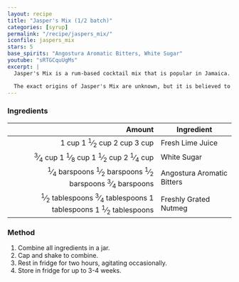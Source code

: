 ```yaml
---
layout: recipe
title: "Jasper's Mix (1/2 batch)"
categories: [syrup]
permalink: "/recipe/jaspers_mix/"
iconfile: jaspers_mix
stars: 5
base_spirits: "Angostura Aromatic Bitters, White Sugar"
youtube: "sRTGCquUgMs"
excerpt: |
  Jasper's Mix is a rum-based cocktail mix that is popular in Jamaica. It is a simple syrup made with lime juice, sugar, Angostura Aromatic Bitters, and nutmeg. It is typically used to make rum punches, but it can also be used to make other cocktails.<br><br>

  The exact origins of Jasper's Mix are unknown, but it is believed to have been created by a bartender named Jasper Le Franc in the 1950s. Le Franc worked at the Bay Roc Hotel in Jamaica, and he is said to have created the mix to serve to guests at the hotel's bar.
---
```


### Ingredients

|         Amount | Ingredient                 |
| -------------: | -------------------------- |
|          <span class="onex active">1 cup </span> <span class="onehalfx">1 <sup>1</sup>&frasl;<sub>2</sub> cup </span> <span class="twox">2 cup </span> <span class="threex">3 cup </span>| Fresh Lime Juice           |
|       <span class="onex active"> <sup>3</sup>&frasl;<sub>4</sub> cup </span> <span class="onehalfx">1 <sup>1</sup>&frasl;<sub>8</sub> cup </span> <span class="twox">1 <sup>1</sup>&frasl;<sub>2</sub> cup </span> <span class="threex">2 <sup>1</sup>&frasl;<sub>4</sub> cup </span>| White Sugar                |
|  <span class="onex active"> <sup>1</sup>&frasl;<sub>4</sub> barspoons</span> <span class="onehalfx"> <sup>1</sup>&frasl;<sub>2</sub> barspoons</span> <span class="twox"> <sup>1</sup>&frasl;<sub>2</sub> barspoons</span> <span class="threex"> <sup>3</sup>&frasl;<sub>4</sub> barspoons</span>| Angostura Aromatic Bitters |
| <span class="onex active"> <sup>1</sup>&frasl;<sub>2</sub> tablespoons</span> <span class="onehalfx"> <sup>3</sup>&frasl;<sub>4</sub> tablespoons</span> <span class="twox">1 tablespoons</span> <span class="threex">1 <sup>1</sup>&frasl;<sub>2</sub> tablespoons</span>| Freshly Grated Nutmeg      |

### Method

1. Combine all ingredients in a jar.
2. Cap and shake to combine.
3. Rest in fridge for two hours, agitating occasionally.
4. Store in fridge for up to 3-4 weeks.

    
<script type="application/ld+json">
{
  "@context": "https://schema.org",
  "@type": "Recipe",
  "author": "{{ page.author }}",
  "description": "{{ page.excerpt | strip_html | replace: '"', "'" }}",
  "image": "{% for ingredient in site.data[page.iconfile].images.ingredient limit: 1 %}{{ ingredient.url }}{% endfor %}",
  "recipeIngredient": [  " 1 cup Fresh Lime Juice",
  "0.75 cup White Sugar ",
  " 0.25 barspoon Angostura Aromatic Bitters",
  "0.5 tablespoon Freshly Grated Nutmeg "],
  "name": "{{ page.title }}",
  "recipeInstructions": "",
  "recipeYield": "1 cocktail",
  "recipeCategory": "cocktail",
  "aggregateRating": "{%- if page.stars -%}{%- include stars_metadata.html %} out of 5{% else %}NA{%- endif -%}",
  "recipeCuisine": "global",
  "prepTime": "20 minutes",
  "cookTime": "15 second",
  "keywords": "{{ page.title }}, cocktail, {{ page.eras }}, {%- include category_metadata.html -%}, {%- include spirits_metadata.html -%}",
  "nutrition": "NA"
}
</script>

    